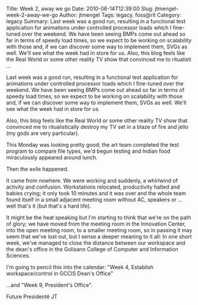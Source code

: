 Title: Week 2, away we go
Date: 2010-06-14T12:39:00
Slug: jtmengel-week-2-away-we-go
Author: jtmengel
Tags: legacy, foss@rit
Category: legacy
Summary: Last week was a good run, resulting in a functional test application for animations under controlled processor loads which I fine-tuned over the weekend. We have been seeing BMPs come out ahead so far in terms of speedy load times, so we expect to be working on scalability with those and, if we can discover some way to implement them, SVGs as well. We'll see what the week had in store for us.  Also, this blog feels like the Real World or some other reality TV show that convinced me to ritualisti ... 

Last week was a good run, resulting in a functional test application for
animations under controlled processor loads which I fine-tuned over the
weekend. We have been seeing BMPs come out ahead so far in terms of speedy
load times, so we expect to be working on scalability with those and, if we
can discover some way to implement them, SVGs as well. We'll see what the week
had in store for us.

Also, this blog feels like the Real World or some other reality TV show that
convinced me to ritualistically destroy my TV set in a blaze of fire and jello
(my gods are very particular).

This Monday was looking pretty good; the art team completed the test program
to compare file types, we'd begun testing and Indian food miraculously
appeared around lunch.

Then the exile happened.

It came from nowhere. We were working and suddenly, a whirlwind of activity
and confusion. Workstations relocated, productivity halted and babies crying;
it only took 10 minutes and it was over and the whole team found itself in a
small adjacent meeting room without AC, speakers or ... well that's it (but
that's a hard life).

It might be the heat speaking but I'm starting to think that we're on the path
of glory; we have moved from the meeting room in the Innovation Center, into
the open meeting room, to a smaller meeting room, so in passing it may seem
that we've lost out, but I sense a deeper meaning to it all: In one short
week, we've managed to close the distance between our workspace and the dean's
office in the Golisano College of Computer and Information Sciences.

I'm going to pencil this into the calendar: "Week 4, Establish
workspace/control in GCCIS Dean's Office"

...and "Week 9, President's Office".

Future Presidentĕ JT

